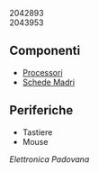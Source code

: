 2042893  
2043953

## Componenti

* [Processori](./processori.md) 
* [Schede Madri](./schede_madri.md)

## Periferiche

* Tastiere
* Mouse

*Elettronica Padovana*
